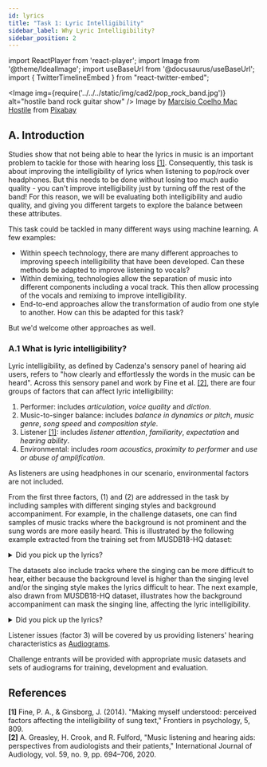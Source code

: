 ```yaml
---
id: lyrics
title: "Task 1: Lyric Intelligibility"
sidebar_label: Why Lyric Intelligibility?
sidebar_position: 2
---
```

import ReactPlayer from 'react-player';
import Image from '@theme/IdealImage';
import useBaseUrl from '@docusaurus/useBaseUrl';
import { TwitterTimelineEmbed } from "react-twitter-embed";

<Image img={require('../../../static/img/cad2/pop_rock_band.jpg')} alt="hostile band rock guitar show" />
Image by <a href="https://pixabay.com/users/marcisio-1043956/?utm_source=link-attribution&utm_medium=referral&utm_campaign=image&utm_content=886041" target="_blank">Marcísio Coelho Mac Hostile</a> from <a href="https://pixabay.com//?utm_source=link-attribution&utm_medium=referral&utm_campaign=image&utm_content=886041" target="_blank">Pixabay</a>

## A. Introduction

Studies show that not being able to hear the lyrics in music is an important problem to tackle for those with hearing loss [[1]](#references). Consequently, this task is about improving the intelligibility of lyrics when
listening to pop/rock over headphones. But this needs to be done without losing too much audio quality - you can't improve intelligibility just by turning off the rest of the band! For this reason, we will be evaluating both intelligibility and audio quality, and giving you different targets to explore the balance between these attributes.

This task could be tackled in many different ways using machine learning. A few examples:
- Within speech technology, there are many different approaches to improving speech intelligibility that have been developed. Can these methods be adapted to improve listening to vocals?
- Within demixing, technologies allow the separation of music into different components including a vocal track. This then allow processing of the vocals and remixing to improve intelligibility.
- End-to-end approaches allow the transformation of audio from one style to another. How can this be adapted for this task?

But we'd welcome other approaches as well.

### A.1 What is lyric intelligibility?

Lyric intelligibility, as defined by Cadenza's sensory panel of hearing aid users, refers to "how clearly and effortlessly the words in the music can be heard".  Across this sensory panel and work by Fine et al. [[2]](#references), there are four groups of factors that can affect lyric intelligibility:

1. Performer: includes _articulation_, _voice quality_ and _diction_.
2. Music-to-singer balance: includes _balance in dynamics or pitch_, _music genre_, _song speed_ and _composition style_.
3. Listener [[1]](#references): includes _listener attention_, _familiarity_, _expectation_ and _hearing ability_.
4. Environmental: includes _room acoustics_, _proximity to performer_ and _use or abuse of amplification_.

As listeners are using headphones in our scenario, environmental factors are not included.


From the first three factors, (1) and (2) are addressed in the task by including samples with different singing styles and background accompaniment. For example, in the challenge datasets, one can find samples of music tracks where the background is not prominent and the sung words are more easily heard. This is illustrated by the following example extracted from the training set from MUSDB18-HQ dataset:

<ReactPlayer pip controls volume="0.25" width="300px" height="50px" url='/audios/cad2/pop_slow.mp3' />  

<details>
<summary>Did you pick up the lyrics?</summary>

**Track Name:** Actions - South Of The Water  
**Lyrics:**  
&nbsp;&nbsp;my skin's falling off i'm breaking at the seeps  
&nbsp;&nbsp;he's holding me under and i can't breath


Transcriptions made by [[Schulze-Forster et al.]](#references)

</details>

The datasets also include tracks where the singing can be more difficult to hear, either because the background level is higher than the singing level and/or the singing style makes the lyrics difficult to hear. The next example, also drawn from MUSDB18-HQ dataset, illustrates how the background accompaniment can mask the singing line, affecting the lyric intelligibility.

<ReactPlayer pip controls volume="0.25" width="300px" height="50px" url='/audios/cad2/rock_loud.mp3' />

<details>
<summary>Did you pick up the lyrics?</summary>

**Track Name:** Dark Ride - Burning Bridges  
**Lyrics:**  
&nbsp;&nbsp;burning bridges fire in my soul burning bridges forget about control  
&nbsp;&nbsp;burn those witches i am the only one  
&nbsp;&nbsp;burn the bridges i relied upon

Transcriptions made by [[Schulze-Forster et al.]](#references)

</details>

Listener issues (factor 3) will be covered by us providing listeners' hearing characteristics
as [Audiograms](../../learning_resources/Hearing_impairment/edu_measuring_HI).

Challenge entrants will be provided with appropriate music datasets and sets of audiograms for training, development and evaluation.

## References

**[1]** Fine, P. A., & Ginsborg, J. (2014). "Making myself understood: perceived factors affecting the intelligibility of sung text," Frontiers in psychology, 5, 809.  
**[2]** A. Greasley, H. Crook, and R. Fulford, "Music listening and hearing aids: perspectives from audiologists and their patients," International Journal of Audiology, vol. 59, no. 9, pp. 694–706, 2020.  
